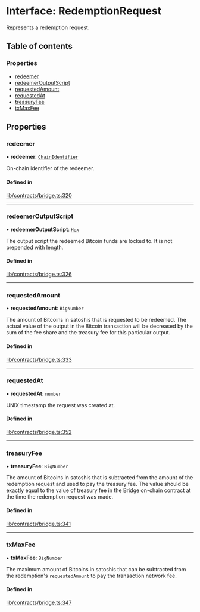 # Interface: RedemptionRequest

Represents a redemption request.

## Table of contents

### Properties

- [redeemer](RedemptionRequest.md#redeemer)
- [redeemerOutputScript](RedemptionRequest.md#redeemeroutputscript)
- [requestedAmount](RedemptionRequest.md#requestedamount)
- [requestedAt](RedemptionRequest.md#requestedat)
- [treasuryFee](RedemptionRequest.md#treasuryfee)
- [txMaxFee](RedemptionRequest.md#txmaxfee)

## Properties

### redeemer

• **redeemer**: [`ChainIdentifier`](ChainIdentifier.md)

On-chain identifier of the redeemer.

#### Defined in

[lib/contracts/bridge.ts:320](https://github.com/Unknown-Gravity/tbtc-v2-sdk/blob/main/typescript/src/lib/contracts/bridge.ts#L320)

___

### redeemerOutputScript

• **redeemerOutputScript**: [`Hex`](../classes/Hex.md)

The output script the redeemed Bitcoin funds are locked to. It is not
prepended with length.

#### Defined in

[lib/contracts/bridge.ts:326](https://github.com/Unknown-Gravity/tbtc-v2-sdk/blob/main/typescript/src/lib/contracts/bridge.ts#L326)

___

### requestedAmount

• **requestedAmount**: `BigNumber`

The amount of Bitcoins in satoshis that is requested to be redeemed.
The actual value of the output in the Bitcoin transaction will be decreased
by the sum of the fee share and the treasury fee for this particular output.

#### Defined in

[lib/contracts/bridge.ts:333](https://github.com/Unknown-Gravity/tbtc-v2-sdk/blob/main/typescript/src/lib/contracts/bridge.ts#L333)

___

### requestedAt

• **requestedAt**: `number`

UNIX timestamp the request was created at.

#### Defined in

[lib/contracts/bridge.ts:352](https://github.com/Unknown-Gravity/tbtc-v2-sdk/blob/main/typescript/src/lib/contracts/bridge.ts#L352)

___

### treasuryFee

• **treasuryFee**: `BigNumber`

The amount of Bitcoins in satoshis that is subtracted from the amount of
the redemption request and used to pay the treasury fee.
The value should be exactly equal to the value of treasury fee in the Bridge
on-chain contract at the time the redemption request was made.

#### Defined in

[lib/contracts/bridge.ts:341](https://github.com/Unknown-Gravity/tbtc-v2-sdk/blob/main/typescript/src/lib/contracts/bridge.ts#L341)

___

### txMaxFee

• **txMaxFee**: `BigNumber`

The maximum amount of Bitcoins in satoshis that can be subtracted from the
redemption's `requestedAmount` to pay the transaction network fee.

#### Defined in

[lib/contracts/bridge.ts:347](https://github.com/Unknown-Gravity/tbtc-v2-sdk/blob/main/typescript/src/lib/contracts/bridge.ts#L347)
